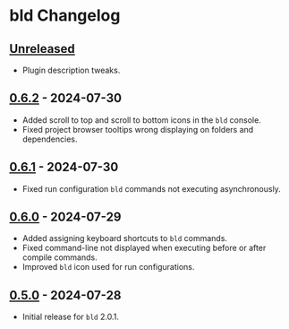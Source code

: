<!-- Keep a Changelog guide -> https://keepachangelog.com -->

# bld Changelog

## [Unreleased]

- Plugin description tweaks.

## [0.6.2] - 2024-07-30

- Added scroll to top and scroll to bottom icons in the `bld` console.
- Fixed project browser tooltips wrong displaying on folders and dependencies.

## [0.6.1] - 2024-07-30

- Fixed run configuration `bld` commands not executing asynchronously.

## [0.6.0] - 2024-07-29

- Added assigning keyboard shortcuts to `bld` commands.
- Fixed command-line not displayed when executing before or after compile commands.
- Improved `bld` icon used for run configurations.

## [0.5.0] - 2024-07-28

- Initial release for `bld` 2.0.1.

[Unreleased]: https://github.com/rife2/bld-idea/compare/v0.6.2...HEAD
[0.6.2]: https://github.com/rife2/bld-idea/compare/v0.6.1...v0.6.2
[0.6.1]: https://github.com/rife2/bld-idea/compare/v0.6.0...v0.6.1
[0.6.0]: https://github.com/rife2/bld-idea/compare/v0.5.0...v0.6.0
[0.5.0]: https://github.com/rife2/bld-idea/commits/v0.5.0
